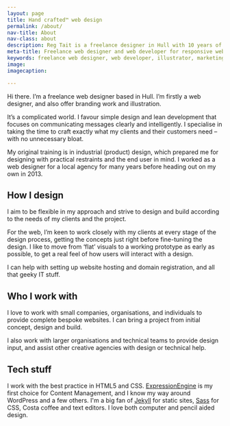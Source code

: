```yaml
---
layout: page
title: Hand crafted™ web design
permalink: /about/
nav-title: About
nav-class: about
description: Reg Tait is a freelance designer in Hull with 10 years of experience in web development.
meta-title: Freelance web designer and web developer for responsive websites
keywords: freelance web designer, web developer, illustrator, marketing agency, Hull
image: 
imagecaption:

---
```


Hi there. I’m a freelance web designer based in Hull. I’m firstly a web designer, and also offer branding work and illustration.

It’s a complicated world. I favour simple design and lean development that focuses on communicating messages clearly and intelligently. I specialise in taking the time to craft exactly what my clients and their customers need – with no unnecessary bloat.

My original training is in industrial (product) design, which prepared me for designing with practical restraints and the end user in mind. I worked as a web designer for a local agency for many years before heading out on my own in 2013.

## How I design

I aim to be flexible in my approach and strive to design and build according to the needs of my clients and the project.

For the web, I’m keen to work closely with my clients at every stage of the design process, getting the concepts just right before fine-tuning the design. I like to move from ‘flat’ visuals to a working prototype as early as possible, to get a real feel of how users will interact with a design.

I can help with setting up website hosting and domain registration, and all that geeky IT stuff.

## Who I work with

I love to work with small companies, organisations, and individuals to provide complete bespoke websites. I can bring a project from initial concept, design and build.

I also work with larger organisations and technical teams to provide design input, and assist other creative agencies with design or technical help.

## Tech stuff

I work with the best practice in HTML5 and CSS. [ExpressionEngine](https://ellislab.com/expressionengine) is my first choice for Content Management, and I know my way around WordPress and a few others. I'm a big fan of [Jekyll](http://jekyllrb.com/) for static sites, [Sass](http://sass-lang.com/) for CSS, Costa coffee and text editors. I love both computer and pencil aided design.
